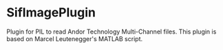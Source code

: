 SifImagePlugin
==============

Plugin for PIL to read Andor Technology Multi-Channel files.
This plugin is based on Marcel Leutenegger's MATLAB script.
